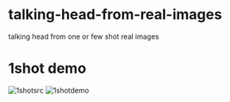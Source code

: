 # talking-head-from-real-images
talking head from one or few shot real images

# 1shot demo
![1shotsrc](https://user-images.githubusercontent.com/58849368/118928141-c27db180-b97d-11eb-8c55-0efbe51d4e1e.jpg)
![1shotdemo](https://user-images.githubusercontent.com/58849368/118928152-c6a9cf00-b97d-11eb-89c6-7e8e06a82b85.gif)
